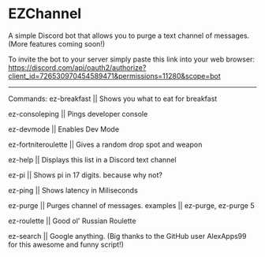 # EZChannel
A simple Discord bot that allows you to purge a text channel of messages. (More features coming soon!)

To invite the bot to your server simply paste this link into your web browser:
https://discord.com/api/oauth2/authorize?client_id=726530970454589471&permissions=11280&scope=bot
_______________________________________________________________________________________________________________________________________________________________________________

Commands: 
ez-breakfast || Shows you what to eat for breakfast

ez-consoleping || Pings developer console

ez-devmode || Enables Dev Mode 

ez-fortniteroulette || Gives a random drop spot and weapon

ez-help || Displays this list in a Discord text channel

ez-pi || Shows pi in 17 digits. because why not?

ez-ping || Shows latency in Miliseconds

ez-purge || Purges channel of messages. examples || ez-purge, ez-purge 5

ez-roulette || Good ol' Russian Roulette

ez-search || Google anything. (Big thanks to the GitHub user AlexApps99 for this awesome and funny script!)







